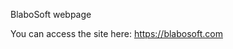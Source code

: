 BlaboSoft webpage

You can access the site here: <a href="https://blabosoft.com" target="_blank">https://blabosoft.com</a>
